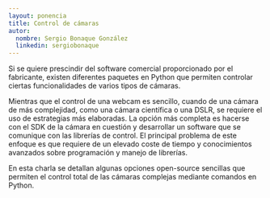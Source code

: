 ```yaml
---
layout: ponencia
title: Control de cámaras
autor:
  nombre: Sergio Bonaque González
  linkedin: sergiobonaque
---
```


Si se quiere prescindir del software comercial proporcionado por el fabricante,
existen diferentes paquetes en Python que permiten controlar ciertas
funcionalidades de varios tipos de cámaras.

Mientras que el control de una webcam es sencillo, cuando de una cámara de más
complejidad, como una cámara científica o una DSLR, se requiere el uso de
estrategias más elaboradas. La opción más completa es hacerse con el SDK de la
cámara en cuestión y desarrollar un software que se comunique con las librerías
de control. El principal problema de este enfoque es que requiere de un elevado
coste de tiempo y conocimientos avanzados sobre programación y manejo de
librerías.

En esta charla se detallan algunas opciones open-source sencillas que permiten
el control total de las cámaras complejas mediante comandos en Python.
